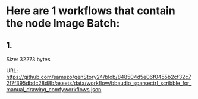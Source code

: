 # Here are 1 workflows that contain the node Image Batch:

## 1. 

Size: 32273 bytes

URL: https://github.com/samszo/genStory24/blob/848504d5e06f0455b2cf32c72f7f395dbdc28d8b/assets/data/workflow/bbaudio_sparsectrl_scribble_for_manual_drawing_comfyworkflows.json

